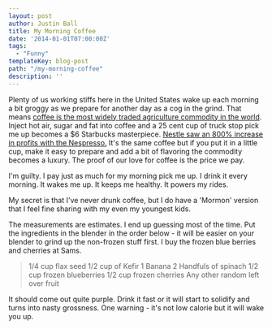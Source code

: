 ```yaml
---
layout: post
author: Justin Ball
title: My Morning Coffee
date: '2014-01-01T07:00:00Z'
tags:
  - "Funny"
templateKey: blog-post
path: "/my-morning-coffee"
description: ''
---
```


Plenty of us working stiffs here in the United States wake up each morning a bit groggy as we prepare for another day as a cog
in the grind. That means <a href="http://www.ico.org/trade_e.asp">coffee is the most widely traded agriculture commodity in the world</a>.
Inject hot air, sugar and fat into coffee and a 25 cent cup of truck stop pick me up becomes a $6 Starbucks masterpiece.
<a href="http://blogs.hbr.org/2013/05/a-better-way-to-think-about-yo/">Nestle saw an 800% increase in profits with the Nespresso.</a>
It's the same coffee but if you put it in a little cup, make it easy to prepare and add a bit of flavoring the commodity becomes a
luxury. The proof of our love for coffee is the price we pay.

I'm guilty. I pay just as much for my morning pick me up. I drink it every morning. It wakes me up. It keeps me healthy. It powers my rides.

My secret is that I've never drunk coffee, but I do have a 'Mormon' version that I feel fine sharing with my even my youngest kids.

The measurements are estimates. I end up guessing most of the time. Put the ingredients in the blender
in the order below - it will be easier on your blender to grind up the non-frozen stuff first. I buy the frozen blue berries and
cherries at Sams.

<blockquote>
1/4 cup flax seed
1/2 cup of Kefir
1 Banana
2 Handfuls of spinach
1/2 cup frozen blueberries
1/2 cup frozen cherries
Any other random left over fruit
</blockquote>

It should come out quite purple. Drink it fast or it will start to solidify and turns into nasty grossness.
One warning - it's not low calorie but it will wake you up.
